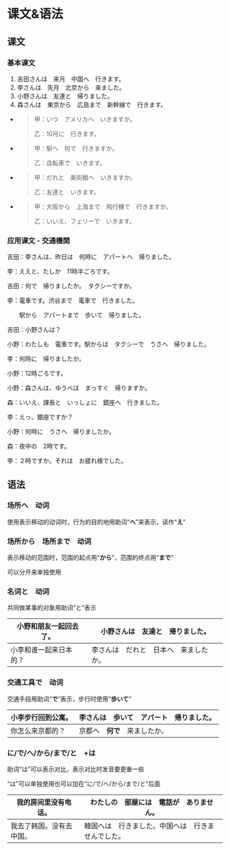 # 课文&语法

## 课文

### 基本课文

1. 吉田さんは　来月　中国へ　行きます。
2. 李さんは　先月　北京から　来ました。
3. 小野さんは　友達と　帰りました。
4. 森さんは　東京から　広島まで　新幹線で　行きます。



- > 甲：いつ　アメリカへ　いきますか。
  >
  > 乙：10月に　行きます。

- > 甲：駅へ　何で　行きますか。
  >
  > 乙：自転車で　いきます。

- > 甲：だれと　美術館へ　いきますか。
  >
  > 乙：友達と　いきます。

- > 甲：大阪から　上海まで　飛行機で　行きますか。
  >
  > 乙：いいえ、フェリーで　いきます。
  



### 应用课文 - 交通機関

吉田：李さんは、昨日は　何時に　アパートへ　帰りました。

李：ええと、たしか　11時半ごろです。

吉田：何で　帰りましたか。　タクシーですか。

李：電車です。渋谷まで　電車で　行きました。

　　駅から　アパートまで　歩いて　帰りました。

吉田：小野さんは？

小野：わたしも　電車です。駅からは　タクシーで　うさへ　帰りました。

李：何時に　帰りましたか。

小野：12時ごろです。



小野：森さんは、ゆうべは　まっすぐ　帰りますか。

森：いいえ、課長と　いっしょに　銀座へ　行きました。

李：えっ、銀座ですか？

小野：何時に　うさへ　帰りましたか。

森：夜中の　2時です。

李：２時ですか。それは　お疲れ様でした。



## 语法

### 场所へ　动词

使用表示移动的动词时，行为的目的地用助词“**へ**”来表示，读作“**え**”

### 场所から　场所まで　动词

 表示移动的范围时，范围的起点用“**から**”，范围的终点用“**まで**”

可以分开来单独使用

### 名词と　动词

共同做某事的对象用助词“と”表示

| 小野和朋友一起回去了。 | 小野さんは　友達と　帰りました。       |
| ---------------------- | -------------------------------------- |
| 小李和谁一起来日本的？ | 李さんは　だれと　日本へ　来ましたか。 |

### 交通工具で　动词

交通手段用助词“**で**”表示，步行时使用“**歩いて**”

| 小李步行回到公寓。 | 李さんは　**歩いて**　アパート　帰りました。 |
| ------------------ | -------------------------------------------- |
| 你怎么来京都的？   | 京都へ　**何で**　来ましたか。               |

### に/で/へ/から/まで/と　+は

助词“は”可以表示对比，表示对比时发音要更重一些

“は”可以单独使用也可以加在“に/で/へ/から/まで/と”后面

| 我的房间里没有电话。     | わたしの　部屋には　電話が　ありません。           |
| ------------------------ | -------------------------------------------------- |
| 我去了韩国。没有去中国。 | 韓国へは　行きました。中国へは　行きませんでした。 |

